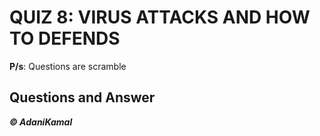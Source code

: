 # QUIZ 8: VIRUS ATTACKS AND HOW TO DEFENDS

**P/s**: Questions are scramble

## Questions and Answer




**_© AdaniKamal_**
